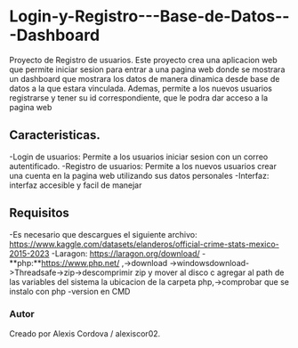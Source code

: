 # Login-y-Registro---Base-de-Datos---Dashboard
Proyecto de Registro de usuarios.
Este proyecto crea una aplicacion web que permite iniciar sesion para entrar a una pagina web donde se mostrara un dashboard que mostrara los datos de manera dinamica desde base de datos a la que estara vinculada. Ademas, permite a los nuevos usuarios registrarse y tener su id correspondiente, que le podra dar acceso a la pagina web

## Caracteristicas.

-Login de usuarios: Permite a los usuarios iniciar sesion con un correo autentificado.
-Registro de usuarios: Permite a los nuevos usuarios crear una cuenta en la pagina web utilizando sus datos personales
-Interfaz: interfaz accesible y facil de manejar

## Requisitos 
-Es necesario que descargues el siguiente archivo: https://www.kaggle.com/datasets/elanderos/official-crime-stats-mexico-2015-2023 
-Laragon: https://laragon.org/download/ 
-**php:**https://www.php.net/ ,->download ->windowsdownload->Threadsafe->zip->descomprimir zip y mover al disco c agregar al path de las variables del sistema la ubicacion de la carpeta php,->comprobar que se instalo con php -version en CMD

### Autor 
Creado por Alexis Cordova / alexiscor02.
